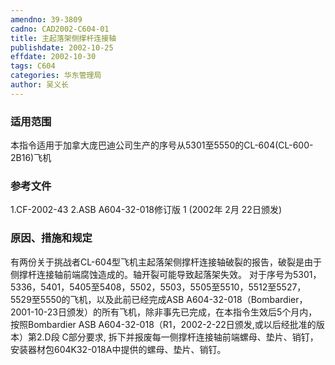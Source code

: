 ```yaml
---
amendno: 39-3809
cadno: CAD2002-C604-01
title: 主起落架侧撑杆连接轴
publishdate: 2002-10-25
effdate: 2002-10-30
tags: C604
categories: 华东管理局
author: 吴义长
---
```


### 适用范围 
本指令适用于加拿大庞巴迪公司生产的序号从5301至5550的CL-604(CL-600-2B16)飞机

<!--more-->
### 参考文件
1.CF-2002-43 
2.ASB A604-32-018修订版 1 (2002年 2月 22日颁发) 

### 原因、措施和规定 
有两份关于挑战者CL-604型飞机主起落架侧撑杆连接轴破裂的报告，破裂是由于侧撑杆连接轴前端腐蚀造成的。轴开裂可能导致起落架失效。 
    对于序号为5301，5336，5401，5405至5408，5502，5503，5505至5510，5512至5527，5529至5550的飞机，以及此前已经完成ASB A604-32-018（Bombardier，2001-10-23日颁发）的所有飞机，除非事先已完成，在本指令生效后5个月内，按照Bombardier ASB A604-32-018（R1，2002-2-22日颁发,或以后经批准的版本）第2.D段 C部分要求, 拆下并报废每一侧撑杆连接轴前端螺母、垫片、销钉，安装器材包604K32-018A中提供的螺母、垫片、销钉。
  
